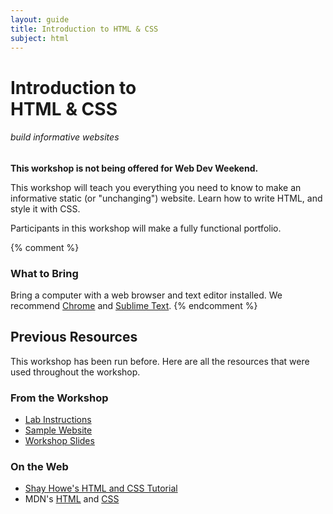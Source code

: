 ```yaml
---
layout: guide
title: Introduction to HTML & CSS
subject: html
---
```


# Introduction to <br>HTML & CSS

###### build informative websites

__This workshop is not being offered for Web Dev Weekend.__

This workshop will teach you everything you need to know to make an informative static (or "unchanging") website. Learn how to write HTML, and style it with CSS.

Participants in this workshop will make a fully functional portfolio.


{% comment %}
### What to Bring

Bring a computer with a web browser and text editor installed. We recommend [Chrome](https://www.google.com/chrome/browser/) and [Sublime Text](http://www.sublimetext.com/).
{% endcomment %}


## Previous Resources

This workshop has been run before. Here are all the resources that were used
throughout the workshop.

### From the Workshop

- [Lab Instructions](https://docs.google.com/file/d/0B9HqC5cnPeRVbng4RnRodDFFZVk/edit)
- [Sample Website](http://naher94.github.io/Basic-Sample-Site/portfolio.html)
- [Workshop Slides](https://docs.google.com/file/d/0B9HqC5cnPeRVODB6MURCTUxvSVk/edit)

### On the Web

- [Shay Howe's HTML and CSS Tutorial](http://learn.shayhowe.com/)
- MDN's [HTML](https://developer.mozilla.org/en-US/docs/Web/HTML) and [CSS](https://developer.mozilla.org/en-US/docs/Web/CSS)
